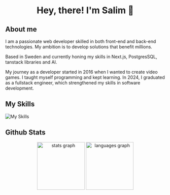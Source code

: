 <h1 align="center">Hey, there! I'm Salim 👋</h1>

## About me
I am a passionate web developer skilled in both front-end and back-end technologies. My ambition is to develop solutions that benefit millions.

Based in Sweden and currently honing my skills in Next.js, PostgresSQL, tanstack libraries and AI.

My journey as a developer started in 2016 when I wanted to create video games. I taught myself programming and kept learning. In 2024, I graduated as a fullstack engineer, which strengthened my skills in software development.


## My Skills 
![My Skills](https://skillicons.dev/icons?i=css,html,js,ts,cs,tailwind,redux,react,next,dotnet,postgres,supabase,git,postman,vscode,visualstudio,wordpress)

<!---
## My Portfolio Site
[![Readme Card](https://github-readme-stats.vercel.app/api/pin/?username=salim-mohamed-98&repo=portfolio-nextjs)](https://github.com/salim-mohamed-98/portfolio-nextjs)
--->
## Github Stats
<div align="center">
  <img src="https://github-readme-stats.vercel.app/api?username=salim-mohamed-98&hide_title=false&hide_rank=false&show_icons=true&include_all_commits=true&count_private=true&disable_animations=false&theme=dracula&locale=en&hide_border=false&order=1" height="150" alt="stats graph"  />
  <img src="https://github-readme-stats.vercel.app/api/top-langs?username=salim-mohamed-98&locale=en&hide_title=false&layout=compact&card_width=320&langs_count=5&theme=dracula&hide_border=false&order=2" height="150" alt="languages graph"  />
</div>
  
<!---
salim-mohamed-98/salim-mohamed-98 is a ✨ special ✨ repository because its `README.md` (this file) appears on your GitHub profile.
You can click the Preview link to take a look at your changes.
--->
